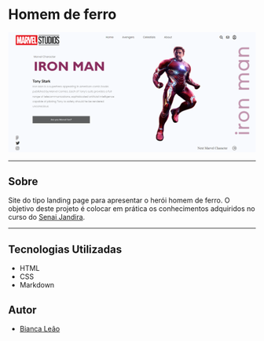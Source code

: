 
# Homem de ferro

![](./img/Capturar.png)

---

## Sobre

Site do tipo landing page para apresentar o herói homem de ferro. 
O objetivo deste projeto é colocar em prática os conhecimentos adquiridos no curso do [Senai Jandira](https://jandira.sp.senai.br/). 

---

## Tecnologias Utilizadas

- HTML
- CSS
- Markdown

## Autor 

- [Bianca Leão](https://github.com/leaobia)
